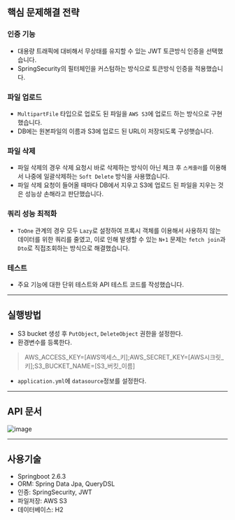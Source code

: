
## 핵심 문제해결 전략

### 인증 기능
- 대용량 트래픽에 대비해서 무상태를 유지할 수 있는 JWT 토큰방식 인증을 선택했습니다.
- SpringSecurity의 필터체인을 커스텀하는 방식으로 토큰방식 인증을 적용했습니다.

### 파일 업로드
- `MultipartFile` 타입으로 업로도 된 파일을 `AWS S3`에 업로드 하는 방식으로 구현했습니다.
- DB에는 원본파일의 이름과 S3에 업로드 된 URL이 저장되도록 구성햇습니다.

### 파일 삭제
- 파일 삭제의 경우 삭제 요청시 바로 삭제하는 방식이 아닌 체크 후 `스케줄러`를 이용해서 나중에 일괄삭제하는 `Soft Delete` 방식을 사용했습니다.
- 파일 삭제 요청이 들어올 때마다 DB에서 지우고 S3에 업로드 된 파일을 지우는 것은 성능상 손해라고 판단했습니다.

### 쿼리 성능 최적화
- `ToOne` 관계의 경우 모두 `Lazy`로 설정하여 프록시 객체를 이용해서 사용하지 않는 데이터를 위한 쿼리를 줄였고, 이로 인해 발생할 수 있는 `N+1` 문제는 `fetch join`과 `Dto`로 직접조회하는 방식으로 해결했습니다.

### 테스트
- 주요 기능에 대한 단위 테스트와 API 테스트 코드를 작성했습니다.

***

## 실행방법

- S3 bucket 생성 후 `PutObject`, `DeleteObject` 권한을 설정한다.
- 환경변수를 등록한다.

> AWS_ACCESS_KEY=[AWS엑세스_키];AWS_SECRET_KEY=[AWS시크릿_키];S3_BUCKET_NAME=[S3_버킷_이름]

- `application.yml`에 `datasource`정보를 설정한다.

***

## API 문서

![image](https://user-images.githubusercontent.com/77182648/151708545-a37861ac-e53b-4303-ad56-1c589379b3e3.png)

***

## 사용기술
- Springboot 2.6.3
- ORM: Spring Data Jpa, QueryDSL
- 인증: SpringSecurity, JWT
- 파일저장: AWS S3
- 데이터베이스: H2


